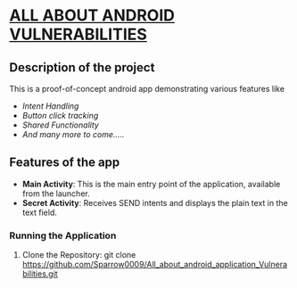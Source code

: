 # <u>ALL ABOUT ANDROID VULNERABILITIES</u>

## Description of the project
This is a proof-of-concept android app demonstrating various features like
- *Intent Handling*
- *Button click tracking*
- *Shared Functionality*
- *And many more to come.....*

## Features of the app
- **Main Activity**: This is the main entry point of the application, available from the launcher.
- **Secret Activity**: Receives SEND intents and displays the plain text in the text field.

### Running the Application
1. Clone the Repository: git clone https://github.com/Sparrow0009/All_about_android_application_Vulnerabilities.git